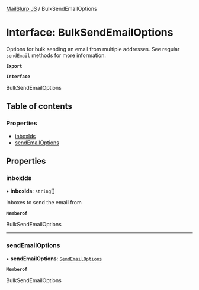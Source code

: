 [MailSlurp JS](../README.md) / BulkSendEmailOptions

# Interface: BulkSendEmailOptions

Options for bulk sending an email from multiple addresses. See regular `sendEmail` methods for more information.

**`Export`**

**`Interface`**

BulkSendEmailOptions

## Table of contents

### Properties

- [inboxIds](BulkSendEmailOptions.md#inboxids)
- [sendEmailOptions](BulkSendEmailOptions.md#sendemailoptions)

## Properties

### inboxIds

• **inboxIds**: `string`[]

Inboxes to send the email from

**`Memberof`**

BulkSendEmailOptions

___

### sendEmailOptions

• **sendEmailOptions**: [`SendEmailOptions`](SendEmailOptions.md)

**`Memberof`**

BulkSendEmailOptions
